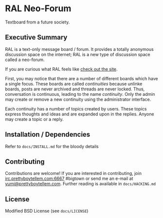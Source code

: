 RAL Neo-Forum
=============

Textboard from a future society.

Executive Summary
-----------------

RAL is a text-only message board / forum. It provides a totally anonymous
discussion space on the internet; RAL is a new type of discussion space
called a neo-forum.

If you are curious what RAL feels like
[check out the site](https://ralee.xyz).

First, you may notice that there are a number of different boards which
have a single focus. These boards are called _continuities_ because unlinke
boards, posts are never archived and threads are never locked. Thus,
conversation is continuous, leading to the name _continuity_. Only the admin
may create or remove a new continuity using the administrator interface.

Each continuity has a number of topics created by users. These topics
express thoughts and ideas and are expanded upon in the replies. Anyone may
create a topic or a reply.

Installation / Dependencies
---------------------------

Refer to `docs/INSTALL.md` for the bloody details

Contributing
------------

Contributions are welcome! If you are interested in contributing, join
[irc.prettyboytellem.com:6667](https://irc.prettyboytellem.com) #bigtown or
send me an e-mail at yumi@prettyboytellem.com. Further reading is available in
`docs/HACKING.md`

License
-------

Modified BSD License (see `docs/LICENSE`)
